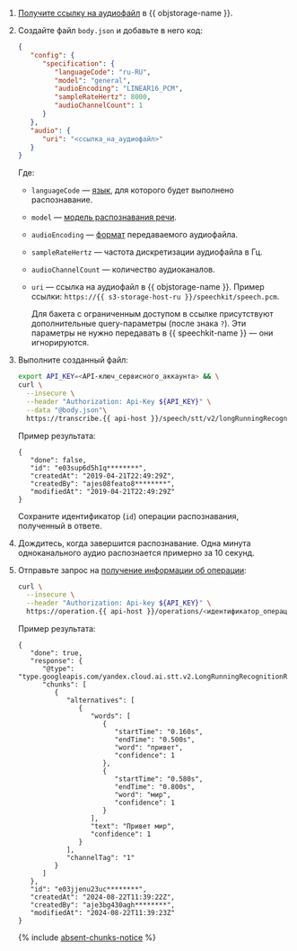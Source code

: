 1. [Получите ссылку на аудиофайл](../../storage/operations/objects/link-for-download.md) в {{ objstorage-name }}.
1. Создайте файл `body.json` и добавьте в него код:

   ```json
   {
      "config": {
         "specification": {
            "languageCode": "ru-RU",
            "model": "general",
            "audioEncoding": "LINEAR16_PCM",
            "sampleRateHertz": 8000,
            "audioChannelCount": 1
         }
      },
      "audio": {
         "uri": "<ссылка_на_аудиофайл>"
      }
   }
   ```

   Где:

   * `languageCode` — [язык](../../speechkit/stt/models.md#languages), для которого будет выполнено распознавание.
   * `model` — [модель распознавания речи](../../speechkit/stt/models.md#tags).
   * `audioEncoding` — [формат](../../speechkit/formats.md) передаваемого аудиофайла.
   * `sampleRateHertz` — частота дискретизации аудиофайла в Гц.
   * `audioChannelCount` — количество аудиоканалов.
   * `uri` — ссылка на аудиофайл в {{ objstorage-name }}. Пример ссылки: `https://{{ s3-storage-host-ru }}/speechkit/speech.pcm`.

      Для бакета с ограниченным доступом в ссылке присутствуют дополнительные query-параметры (после знака `?`). Эти параметры не нужно передавать в {{ speechkit-name }} — они игнорируются.

1. Выполните созданный файл:

   ```bash
   export API_KEY=<API-ключ_сервисного_аккаунта> && \
   curl \
     --insecure \
     --header "Authorization: Api-Key ${API_KEY}" \
     --data "@body.json"\
     https://transcribe.{{ api-host }}/speech/stt/v2/longRunningRecognize
   ```

   Пример результата:

   ```text
   {
      "done": false,
      "id": "e03sup6d5h1q********",
      "createdAt": "2019-04-21T22:49:29Z",
      "createdBy": "ajes08feato8********",
      "modifiedAt": "2019-04-21T22:49:29Z"
   }
   ```

   Сохраните идентификатор (`id`) операции распознавания, полученный в ответе.

1. Дождитесь, когда завершится распознавание. Одна минута одноканального аудио распознается примерно за 10 секунд.
1. Отправьте запрос на [получение информации об операции](../../api-design-guide/concepts/operation.md#monitoring):

   ```bash
   curl \
     --insecure \
     --header "Authorization: Api-key ${API_KEY}" \
     https://operation.{{ api-host }}/operations/<идентификатор_операции_распознавания>
   ```

   Пример результата:

   ```text
   {
      "done": true,
      "response": {
         "@type": "type.googleapis.com/yandex.cloud.ai.stt.v2.LongRunningRecognitionResponse",
         "chunks": [
            {
               "alternatives": [
                  {
                     "words": [
                        {
                           "startTime": "0.160s",
                           "endTime": "0.500s",
                           "word": "привет",
                           "confidence": 1
                        },
                        {
                           "startTime": "0.580s",
                           "endTime": "0.800s",
                           "word": "мир",
                           "confidence": 1
                        }
                     ],
                     "text": "Привет мир",
                     "confidence": 1
                  }
               ],
               "channelTag": "1"
            }
         ]
      },
      "id": "e03jjenu23uc********",
      "createdAt": "2024-08-22T11:39:22Z",
      "createdBy": "aje3bg430agh********",
      "modifiedAt": "2024-08-22T11:39:23Z"
   }
   ```

   {% include [absent-chunks-notice](./absent-chunks-notice.md) %}